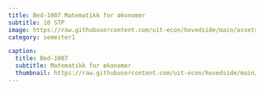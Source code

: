 ```yaml
---
title: Bed-1007 Matematikk for økonomer
subtitle: 10 STP
image: https://raw.githubusercontent.com/uit-econ/hovedside/main/assets/img/Bed-1007.jpg
category: semester1

caption:
  title: Bed-1007
  subtitle: Matematikk for økonomer
  thumbnail: https://raw.githubusercontent.com/uit-econ/hovedside/main/assets/img/Bed-1007.jpg
---
```



<script>  
  
var id;  

var id_getter = new MutationObserver(function(mutationsList, id_getter) {
    for (var mutation of mutationsList){
  
        if (mutation.attributeName == 'aria-modal' ) {
              
           id = (mutation.target.id);
           console.log(id)
            }

    }
});
id_getter.observe(document.querySelectorAll( 'body *' ), { attributes: true } );
  
  

  
  
function hideModal() {
    $("#p1").removeClass("in");
    $(".modal-backdrop").remove();
    $('body').removeClass('modal-open');
    $('body').css('padding-right', '');
    $("#p1").hide();
} 
  
  
  
  
  
var observer = new MutationObserver(function(mutationsList, observer) {
    for (var mutation of mutationsList){
  
        if (mutation.attributeName == 'aria-modal' ) {
              
           var id = (mutation.target.id);
           console.log(mutationsList)
            
            
           if($('#p1').attr('aria-modal') == 'true'){
                  window.open('https://uit.instructure.com/courses/22172');
                   hideModal();
                }
            }

    }
});
observer.observe(document.querySelectorAll( 'body *' ), { attributes: true } );

  
</script>

